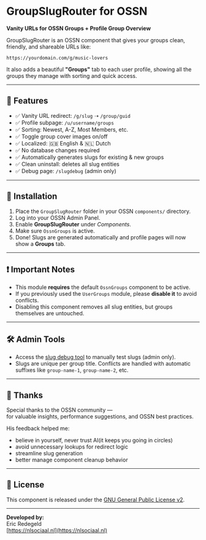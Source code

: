 
# GroupSlugRouter for OSSN

**Vanity URLs for OSSN Groups + Profile Group Overview**

GroupSlugRouter is an OSSN component that gives your groups clean, friendly, and shareable URLs like:

```
https://yourdomain.com/g/music-lovers
```

It also adds a beautiful **"Groups"** tab to each user profile, showing all the groups they manage with sorting and quick access.

---

## 🌟 Features

- ✅ Vanity URL redirect: `/g/slug` ➝ `/group/guid`
- ✅ Profile subpage: `/u/username/groups`
- ✅ Sorting: Newest, A-Z, Most Members, etc.
- ✅ Toggle group cover images on/off
- ✅ Localized: 🇬🇧 English & 🇳🇱 Dutch
- ✅ No database changes required
- ✅ Automatically generates slugs for existing & new groups
- ✅ Clean uninstall: deletes all slug entities
- ✅ Debug page: `/slugdebug` (admin only)

---

## 🔧 Installation

1. Place the `GroupSlugRouter` folder in your OSSN `components/` directory.
2. Log into your OSSN Admin Panel.
3. Enable **GroupSlugRouter** under *Components*.
4. Make sure `OssnGroups` is active.
5. Done! Slugs are generated automatically and profile pages will now show a **Groups** tab.

---

## ❗ Important Notes

- This module **requires** the default `OssnGroups` component to be active.
- If you previously used the `UserGroups` module, please **disable it** to avoid conflicts.
- Disabling this component removes all slug entities, but groups themselves are untouched.

---

## 🛠️ Admin Tools

- Access the [slug debug tool](https://yourdomain.com/slugdebug) to manually test slugs (admin only).
- Slugs are unique per group title. Conflicts are handled with automatic suffixes like `group-name-1`, `group-name-2`, etc.

---

## 🙌 Thanks

Special thanks to the OSSN community —    
for valuable insights, performance suggestions, and OSSN best practices.

His feedback helped me:
- believe in yourself, never trust AI(it keeps you going in circles)
- avoid unnecessary lookups for redirect logic  
- streamline slug generation  
- better manage component cleanup behavior

---

## 📜 License

This component is released under the [GNU General Public License v2](https://www.gnu.org/licenses/old-licenses/gpl-2.0.html).

---

**Developed by:**  
Eric Redegeld  
[https://nlsociaal.nl](https://nlsociaal.nl)

